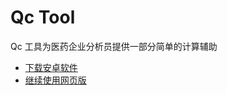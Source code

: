 # Qc Tool

Qc 工具为医药企业分析员提供一部分简单的计算辅助

+ [下载安卓软件](https://gitee.com/hbk01/qctool/releases)
+ [继续使用网页版](https://hbk01.github.io/index.html)

